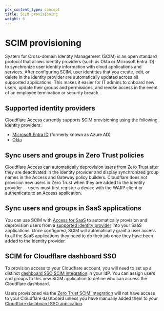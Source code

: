 ```yaml
---
pcx_content_type: concept
title: SCIM provisioning
weight: 6
---
```


# SCIM provisioning

System for Cross-domain Identity Management (SCIM) is an open standard protocol that allows identity providers (such as Okta or Microsoft Entra ID) to synchronize user identity information with cloud applications and services. After configuring SCIM, user identities that you create, edit, or delete in the identity provider are automatically updated across all supported applications. This makes it easier for IT admins to onboard new users, update their groups and permissions, and revoke access in the event of an employee termination or security breach.

## Supported identity providers

Cloudflare Access currently supports SCIM provisioning using the following identity providers:

- [Microsoft Entra ID](/cloudflare-one/identity/idp-integration/azuread/) (formerly known as Azure AD)
- [Okta](/cloudflare-one/identity/idp-integration/okta/)

## Sync users and groups in Zero Trust policies

Cloudflare Access can automatically deprovision users from Zero Trust after they are deactivated in the identity provider and display synchronized group names in the Access and Gateway policy builders. Cloudflare does not provision new users in Zero Trust when they are added to the identity provider -- users must first register a device with the WARP client or authenticate to an Access application.

## Sync users and groups in SaaS applications

You can use SCIM with [Access for SaaS](/cloudflare-one/applications/configure-apps/saas-apps/) to automatically provision and deprovision users from a [supported identity provider](#supported-identity-providers) into your SaaS applications. Once configured, SCIM will automatically grant a user access to all the SaaS applications they need to do their job once they have been added to the identity provider.

## SCIM for Cloudflare dashboard SSO

To provision access to your Cloudflare account, you will need to set up a distinct [dashboard SSO SCIM integration](/fundamentals/setup/account/account-security/scim-setup/) in your IdP. You can assign users and groups to this new SCIM application to define who can access the Cloudflare dashboard.

Users provisioned via the [Zero Trust SCIM integration](#sync-users-and-groups-in-zero-trust-policies) will not have access to your Cloudflare dashboard unless you have manually added them to your [Cloudflare dashboard SSO application](/cloudflare-one/applications/configure-apps/dash-sso-apps/).
